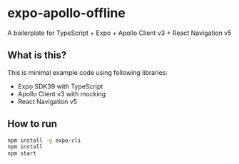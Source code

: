 # expo-apollo-offline

A boilerplate for TypeScript + Expo + Apollo Client v3 + React Navigation v5

## What is this?

This is minimal example code using following libraries:

- Expo SDK39 with TypeScript
- Apollo Client v3 with mocking
- React Navigation v5

## How to run

```bash
npm install -g expo-cli
npm install
npm start
```
